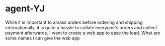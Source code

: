 # agent-YJ
While it is important to amass orders before ordering and shipping internationally, it is quite a hassle to collate everyone's orders and collect payment afterwards. I want to create a web app to ease the load. What are some names i can give the web app
